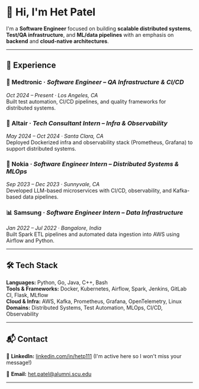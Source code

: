# 👋 Hi, I'm Het Patel

I'm a **Software Engineer** focused on building **scalable distributed systems**, **Test/QA infrastructure**, and **ML/data pipelines** with an emphasis on **backend** and **cloud-native architectures**.

---

## 💼 Experience

### 🏥 Medtronic · *Software Engineer – QA Infrastructure & CI/CD*  
*Oct 2024 – Present · Los Angeles, CA*  
Built test automation, CI/CD pipelines, and quality frameworks for distributed systems.

### 🧠 Altair · *Tech Consultant Intern – Infra & Observability*  
*May 2024 – Oct 2024 · Santa Clara, CA*  
Deployed Dockerized infra and observability stack (Prometheus, Grafana) to support distributed systems.

### 📶 Nokia · *Software Engineer Intern – Distributed Systems & MLOps*  
*Sep 2023 – Dec 2023 · Sunnyvale, CA*  
Developed LLM-based microservices with CI/CD, observability, and Kafka-based data pipelines.

### 📊 Samsung · *Software Engineer Intern – Data Infrastructure*  
*Jan 2022 – Jul 2022 · Bangalore, India*  
Built Spark ETL pipelines and automated data ingestion into AWS using Airflow and Python.

---

## 🛠️ Tech Stack

**Languages:** Python, Go, Java, C++, Bash  
**Tools & Frameworks:** Docker, Kubernetes, Airflow, Spark, Jenkins, GitLab CI, Flask, MLflow  
**Cloud & Infra:** AWS, Kafka, Prometheus, Grafana, OpenTelemetry, Linux  
**Domains:** Distributed Systems, Test Automation, MLOps, CI/CD, Observability

---

## 📬 Contact

💼 **LinkedIn:** [linkedin.com/in/hetp111](https://www.linkedin.com/in/hetp111) (I'm active here so I won't miss your message!)

📧 **Email:** [het.patel@alumni.scu.edu](mailto:het.patel@alumni.scu.edu)

---
